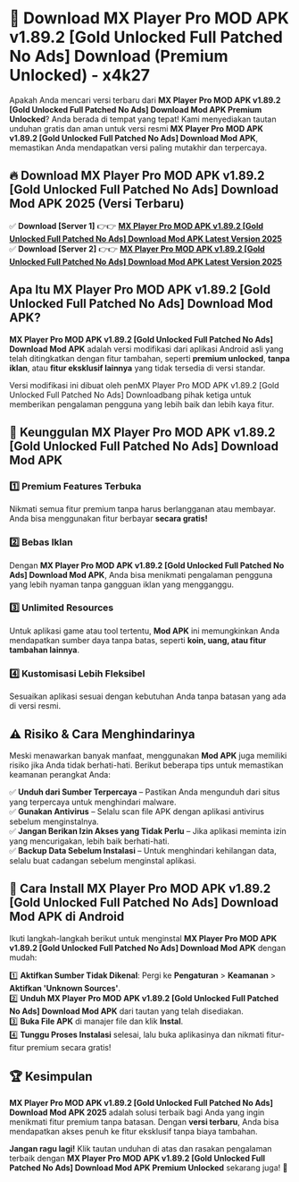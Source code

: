 # 🎯 Download MX Player Pro MOD APK v1.89.2 [Gold Unlocked Full Patched No Ads] Download (Premium Unlocked) -  x4k27

Apakah Anda mencari versi terbaru dari **MX Player Pro MOD APK v1.89.2 [Gold Unlocked Full Patched No Ads] Download Mod APK Premium Unlocked**? Anda berada di tempat yang tepat! Kami menyediakan tautan unduhan gratis dan aman untuk versi resmi **MX Player Pro MOD APK v1.89.2 [Gold Unlocked Full Patched No Ads] Download Mod APK**, memastikan Anda mendapatkan versi paling mutakhir dan terpercaya.

## 🔥 Download MX Player Pro MOD APK v1.89.2 [Gold Unlocked Full Patched No Ads] Download Mod APK 2025 (Versi Terbaru)

✅ **Download [Server 1]** 👉👉 [**MX Player Pro MOD APK v1.89.2 [Gold Unlocked Full Patched No Ads] Download Mod APK Latest Version 2025**](https://momento.my/?title=MX_Player_Pro_MOD_APK_v1.89.2_[Gold_Unlocked_Full_Patched_No_Ads]_Download)  
✅ **Download [Server 2]** 👉👉 [**MX Player Pro MOD APK v1.89.2 [Gold Unlocked Full Patched No Ads] Download Mod APK Latest Version 2025**](https://momento.my/?title=MX_Player_Pro_MOD_APK_v1.89.2_[Gold_Unlocked_Full_Patched_No_Ads]_Download)  

## Apa Itu MX Player Pro MOD APK v1.89.2 [Gold Unlocked Full Patched No Ads] Download Mod APK?

**MX Player Pro MOD APK v1.89.2 [Gold Unlocked Full Patched No Ads] Download Mod APK** adalah versi modifikasi dari aplikasi Android asli yang telah ditingkatkan dengan fitur tambahan, seperti **premium unlocked**, **tanpa iklan**, atau **fitur eksklusif lainnya** yang tidak tersedia di versi standar.

Versi modifikasi ini dibuat oleh penMX Player Pro MOD APK v1.89.2 [Gold Unlocked Full Patched No Ads] Downloadbang pihak ketiga untuk memberikan pengalaman pengguna yang lebih baik dan lebih kaya fitur.

## 🎯 Keunggulan MX Player Pro MOD APK v1.89.2 [Gold Unlocked Full Patched No Ads] Download Mod APK

### 1️⃣ Premium Features Terbuka
Nikmati semua fitur premium tanpa harus berlangganan atau membayar. Anda bisa menggunakan fitur berbayar **secara gratis!**

### 2️⃣ Bebas Iklan
Dengan **MX Player Pro MOD APK v1.89.2 [Gold Unlocked Full Patched No Ads] Download Mod APK**, Anda bisa menikmati pengalaman pengguna yang lebih nyaman tanpa gangguan iklan yang mengganggu.

### 3️⃣ Unlimited Resources
Untuk aplikasi game atau tool tertentu, **Mod APK** ini memungkinkan Anda mendapatkan sumber daya tanpa batas, seperti **koin, uang, atau fitur tambahan lainnya**.

### 4️⃣ Kustomisasi Lebih Fleksibel
Sesuaikan aplikasi sesuai dengan kebutuhan Anda tanpa batasan yang ada di versi resmi.

## ⚠️ Risiko & Cara Menghindarinya

Meski menawarkan banyak manfaat, menggunakan **Mod APK** juga memiliki risiko jika Anda tidak berhati-hati. Berikut beberapa tips untuk memastikan keamanan perangkat Anda:

✅ **Unduh dari Sumber Terpercaya** – Pastikan Anda mengunduh dari situs yang terpercaya untuk menghindari malware.  
✅ **Gunakan Antivirus** – Selalu scan file APK dengan aplikasi antivirus sebelum menginstalnya.  
✅ **Jangan Berikan Izin Akses yang Tidak Perlu** – Jika aplikasi meminta izin yang mencurigakan, lebih baik berhati-hati.  
✅ **Backup Data Sebelum Instalasi** – Untuk menghindari kehilangan data, selalu buat cadangan sebelum menginstal aplikasi.

## 📌 Cara Install MX Player Pro MOD APK v1.89.2 [Gold Unlocked Full Patched No Ads] Download Mod APK di Android

Ikuti langkah-langkah berikut untuk menginstal **MX Player Pro MOD APK v1.89.2 [Gold Unlocked Full Patched No Ads] Download Mod APK** dengan mudah:

1️⃣ **Aktifkan Sumber Tidak Dikenal**: Pergi ke **Pengaturan** > **Keamanan** > **Aktifkan 'Unknown Sources'**.  
2️⃣ **Unduh MX Player Pro MOD APK v1.89.2 [Gold Unlocked Full Patched No Ads] Download Mod APK** dari tautan yang telah disediakan.  
3️⃣ **Buka File APK** di manajer file dan klik **Instal**.  
4️⃣ **Tunggu Proses Instalasi** selesai, lalu buka aplikasinya dan nikmati fitur-fitur premium secara gratis!

## 🏆 Kesimpulan

**MX Player Pro MOD APK v1.89.2 [Gold Unlocked Full Patched No Ads] Download Mod APK 2025** adalah solusi terbaik bagi Anda yang ingin menikmati fitur premium tanpa batasan. Dengan **versi terbaru**, Anda bisa mendapatkan akses penuh ke fitur eksklusif tanpa biaya tambahan.

**Jangan ragu lagi!** Klik tautan unduhan di atas dan rasakan pengalaman terbaik dengan **MX Player Pro MOD APK v1.89.2 [Gold Unlocked Full Patched No Ads] Download Mod APK Premium Unlocked** sekarang juga! 🚀
